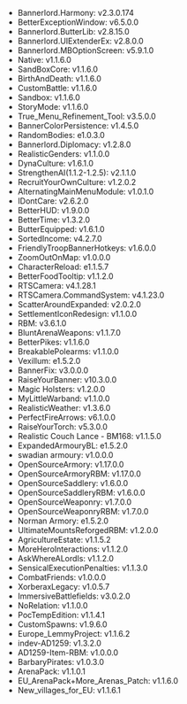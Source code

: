 - Bannerlord.Harmony: v2.3.0.174
- BetterExceptionWindow: v6.5.0.0
- Bannerlord.ButterLib: v2.8.15.0
- Bannerlord.UIExtenderEx: v2.8.0.0
- Bannerlord.MBOptionScreen: v5.9.1.0
- Native: v1.1.6.0
- SandBoxCore: v1.1.6.0
- BirthAndDeath: v1.1.6.0
- CustomBattle: v1.1.6.0
- Sandbox: v1.1.6.0
- StoryMode: v1.1.6.0
- True_Menu_Refinement_Tool: v3.5.0.0
- BannerColorPersistence: v1.4.5.0
- RandomBodies: e1.0.3.0
- Bannerlord.Diplomacy: v1.2.8.0
- RealisticGenders: v1.1.0.0
- DynaCulture: v1.6.1.0
- StrengthenAI(1.1.2-1.2.5): v2.1.1.0
- RecruitYourOwnCulture: v1.2.0.2
- AlternatingMainMenuModule: v1.0.1.0
- IDontCare: v2.6.2.0
- BetterHUD: v1.9.0.0
- BetterTime: v1.3.2.0
- ButterEquipped: v1.6.1.0
- SortedIncome: v4.2.7.0
- FriendlyTroopBannerHotkeys: v1.6.0.0
- ZoomOutOnMap: v1.0.0.0
- CharacterReload: e1.1.5.7
- BetterFoodTooltip: v1.1.2.0
- RTSCamera: v4.1.28.1
- RTSCamera.CommandSystem: v4.1.23.0
- ScatterAroundExpanded: v2.0.2.0
- SettlementIconRedesign: v1.1.0.0
- RBM: v3.6.1.0
- BluntArenaWeapons: v1.1.7.0
- BetterPikes: v1.1.6.0
- BreakablePolearms: v1.1.0.0
- Vexillum: e1.5.2.0
- BannerFix: v3.0.0.0
- RaiseYourBanner: v10.3.0.0
- Magic Holsters: v1.2.0.0
- MyLittleWarband: v1.1.0.0
- RealisticWeather: v1.3.6.0
- PerfectFireArrows: v6.1.0.0
- RaiseYourTorch: v5.3.0.0
- Realistic Couch Lance - BM168: v1.1.5.0
- ExpandedArmouryBL: e1.5.2.0
- swadian armoury: v1.0.0.0
- OpenSourceArmory: v1.17.0.0
- OpenSourceArmoryRBM: v1.17.0.0
- OpenSourceSaddlery: v1.6.0.0
- OpenSourceSaddleryRBM: v1.6.0.0
- OpenSourceWeaponry: v1.7.0.0
- OpenSourceWeaponryRBM: v1.7.0.0
- Norman Armory: e1.5.2.0
- UltimateMountsReforgedRBM: v1.2.0.0
- AgricultureEstate: v1.1.5.2
- MoreHeroInteractions: v1.1.2.0
- AskWhereALordIs: v1.1.2.0
- SensicalExecutionPenalties: v1.1.3.0
- CombatFriends: v1.0.0.0
- XorberaxLegacy: v1.0.5.7
- ImmersiveBattlefields: v3.0.2.0
- NoRelation: v1.1.0.0
- PocTempEdition: v1.1.4.1
- CustomSpawns: v1.9.6.0
- Europe_LemmyProject: v1.1.6.2
- indev-AD1259: v1.3.2.0
- AD1259-Item-RBM: v1.0.0.0
- BarbaryPirates: v1.0.3.0
- ArenaPack: v1.1.0.1
- EU_ArenaPack+More_Arenas_Patch: v1.1.6.0
- New_villages_for_EU: v1.1.6.1

